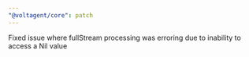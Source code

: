```yaml
---
"@voltagent/core": patch
---
```


Fixed issue where fullStream processing was erroring due to inability to access a Nil value
